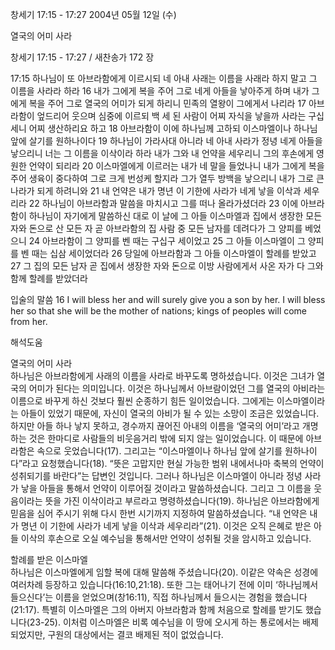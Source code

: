 창세기 17:15 - 17:27 
2004년 05월 12일 (수)

열국의 어미 사라



창세기 17:15 - 17:27 / 새찬송가 172 장


17:15 하나님이 또 아브라함에게 이르시되 네 아내 사래는 이름을 사래라 하지 말고 그 이름을 사라라 하라 16 내가 그에게 복을 주어 그로 네게 아들을 낳아주게 하며 내가 그에게 복을 주어 그로 열국의 어미가 되게 하리니 민족의 열왕이 그에게서 나리라 17 아브라함이 엎드리어 웃으며 심중에 이르되 백 세 된 사람이 어찌 자식을 낳을까 사라는 구십 세니 어찌 생산하리요 하고 18 아브라함이 이에 하나님께 고하되 이스마엘이나 하나님 앞에 살기를 원하나이다 19 하나님이 가라사대 아니라 네 아내 사라가 정녕 네게 아들을 낳으리니 너는 그 이름을 이삭이라 하라 내가 그와 내 언약을 세우리니 그의 후손에게 영원한 언약이 되리라 20 이스마엘에게 이르러는 내가 네 말을 들었나니 내가 그에게 복을 주어 생육이 중다하여 그로 크게 번성케 할지라 그가 열두 방백을 낳으리니 내가 그로 큰 나라가 되게 하려니와 21 내 언약은 내가 명년 이 기한에 사라가 네게 낳을 이삭과 세우리라 22 하나님이 아브라함과 말씀을 마치시고 그를 떠나 올라가셨더라 23 이에 아브라함이 하나님이 자기에게 말씀하신 대로 이 날에 그 아들 이스마엘과 집에서 생장한 모든 자와 돈으로 산 모든 자 곧 아브라함의 집 사람 중 모든 남자를 데려다가 그 양피를 베었으니 24 아브라함이 그 양피를 벤 때는 구십구 세이었고 25 그 아들 이스마엘이 그 양피를 벤 때는 십삼 세이었더라 26 당일에 아브라함과 그 아들 이스마엘이 할례를 받았고 27 그 집의 모든 남자 곧 집에서 생장한 자와 돈으로 이방 사람에게서 사온 자가 다 그와 함께 할례를 받았더라 

입술의 말씀 
16 I will bless her and will surely give you a son by her. I will bless her so that she will be the mother of nations; kings of peoples will come from her.

해석도움





열국의 어미 사라  
하나님은 아브라함에게 사래의 이름을 사라로 바꾸도록 명하셨습니다. 이것은 그녀가 열국의 어미가 된다는 의미입니다. 이것은 하나님께서 아브람이었던 그를 열국의 아비라는 이름으로 바꾸게 하신 것보다 훨씬 순종하기 힘든 일이었습니다. 그에게는 이스마엘이라는 아들이 있었기 때문에, 자신이 열국의 아비가 될 수 있는 소망이 조금은 있었습니다. 하지만 아들 하나 낳지 못하고, 경수까지 끊어진 아내의 이름을 ‘열국의 어미’라고 개명하는 것은 한마디로 사람들의 비웃음거리 밖에 되지 않는 일이었습니다. 이 때문에 아브라함은 속으로 웃었습니다(17). 그리고는 “이스마엘이나 하나님 앞에 살기를 원하나이다”라고 요청했습니다(18). “뜻은 고맙지만 현실 가능한 범위 내에서나마 축복의 언약이 성취되기를 바란다”는 답변인 것입니다. 그러나 하나님은 이스마엘이 아니라 정녕 사라가 낳을 아들을 통해서 언약이 이루어질 것이라고 말씀하셨습니다. 그리고 그 이름을 웃음이라는 뜻을 가진 이삭이라고 부르라고 명령하셨습니다(19). 하나님은 아브라함에게 믿음을 심어 주시기 위해 다시 한번 시기까지 지정하여 말씀하셨습니다. “내 언약은 내가 명년 이 기한에 사라가 네게 낳을 이삭과 세우리라”(21). 이것은 오직 은혜로 받은 아들 이삭의 후손으로 오실 예수님을 통해서만 언약이 성취될 것을 암시하고 있습니다.   

할례를 받은 이스마엘  
하나님은 이스마엘에게 임할 복에 대해 말씀해 주셨습니다(20). 이같은 약속은 성경에 여러차례 등장하고 있습니다(16:10,21:18). 또한 그는 태어나기 전에 이미 ‘하나님께서 들으신다’는 이름을 얻었으며(창16:11), 직접 하나님께서 들으시는 경험을 했습니다(21:17). 특별히 이스마엘은 그의 아버지 아브라함과 함께 처음으로 할례를 받기도 했습니다(23-25). 이처럼 이스마엘은 비록 예수님을 이 땅에 오시게 하는 통로에서는 배제되었지만, 구원의 대상에서는 결코 배제된 적이 없었습니다.